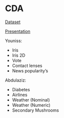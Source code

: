 # CDA

[Dataset](https://sourceforge.net/projects/weka/files/datasets/datasets-UCI/datasets-UCI.jar/download?use_mirror=altushost-swe)

[Presentation](https://docs.google.com/presentation/d/1rNj67k6IwlsDBEJc_j7D_HA5ppa1jd4YW-KCi5I-ODE/edit#slide=id.g34da991783a_0_5)

Youniss:
- Iris
- Iris 2D
- Vote
- Contact lenses 
- News popularity’s 

Abdulaziz:
- Diabetes
- Airlines
- Weather (Nominal)
- Weather (Numeric)
- Secondary Mushrooms